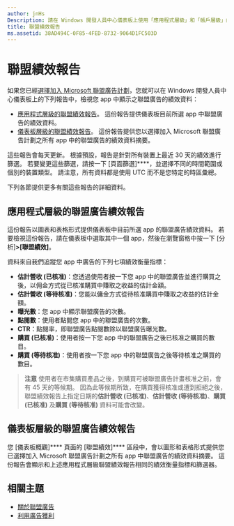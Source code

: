 ```yaml
---
author: jnHs
Description: 請在 Windows 開發人員中心儀表板上使用「應用程式層級」和「帳戶層級」的聯盟績效報告，來檢視您 app 中聯盟廣告的績效資料。
title: 聯盟績效報告
ms.assetid: 38AD494C-0F85-4FED-8732-9064D1FC503D
---
```


# 聯盟績效報告

如果您已經[選擇加入 Microsoft 聯盟廣告計劃](about-affiliate-ads.md)，您就可以在 Windows 開發人員中心儀表板上的下列報告中，檢視您 app 中顯示之聯盟廣告的績效資料：

-   [應用程式層級的聯盟績效報告](affiliates-performance-report.md#app-level-affiliates-performance-report)。 這份報告提供儀表板目前所選 app 中聯盟廣告的績效資料。
-   [儀表板層級的聯盟績效報告](affiliates-performance-report.md#dashboard-level-affiliates-performance-report)。 這份報告提供您以選擇加入 Microsoft 聯盟廣告計劃之所有 app 中的聯盟廣告的績效資料摘要。

這些報告會每天更新。 根據預設，報告是針對所有裝置上最近 30 天的績效進行篩選。 若要變更這些篩選，請按一下 [頁面篩選]****，並選擇不同的時間範圍或個別的裝置類型。 請注意，所有資料都是使用 UTC 而不是您特定的時區彙總。

下列各節提供更多有關這些報告的詳細資料。

## 應用程式層級的聯盟廣告績效報告

這份報告以圖表和表格形式提供儀表板中目前所選 app 的聯盟廣告績效資料。 若要檢視這份報告，請在儀表板中選取其中一個 app，然後在瀏覽窗格中按一下 [分析]****&gt;[聯盟績效]****。

資料來自我們追蹤您 app 中廣告的下列七項績效衡量指標：

-   **估計營收 (已核准)**：您透過使用者按一下您 app 中的聯盟廣告並進行購買之後，以佣金方式從已核准購買中賺取之收益的估計金額。
-   **估計營收 (等待核准)**：您能以傭金方式從待核准購買中賺取之收益的估計金額。
-   **曝光數**：您 app 中顯示聯盟廣告的次數。
-   **點閱數**：使用者點閱您 app 中的聯盟廣告的次數。
-   **CTR**：點閱率，即聯盟廣告點閱數除以聯盟廣告曝光數。
-   **購買 (已核准)**：使用者按一下您 app 中的聯盟廣告之後已核准之購買的數目。
-   **購買 (等待核准)**：使用者按一下您 app 中的聯盟廣告之後等待核准之購買的數目。

> **注意** 使用者在市集購買產品之後，到購買可被聯盟廣告計畫核准之前，會有 45 天的等候期。 因為此等候期所致，在購買獲得核准或遭到拒絕之後，聯盟績效報告上指定日期的**估計營收 (已核准)**、**估計營收 (等待核准)**、**購買 (已核准)** 及**購買 (等待核准)** 資料可能會改變。

## 儀表板層級的聯盟廣告績效報告

您 [儀表板概觀]**** 頁面的 [聯盟績效]**** 區段中，會以圖形和表格形式提供您已選擇加入 Microsoft 聯盟廣告計劃之所有 app 中聯盟廣告的績效資料摘要。 這份報告會顯示和上述應用程式層級聯盟績效報告相同的績效衡量指標和篩選器。

## 相關主題

* [關於聯盟廣告](about-affiliate-ads.md)
* [利用廣告獲利](monetize-with-ads.md)
 

 


<!--HONumber=May16_HO2-->


